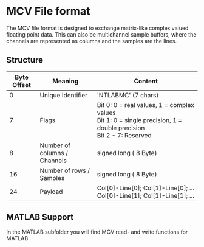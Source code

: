 # MCV File format

The MCV file format is designed to exchange matrix-like complex valued floating point data. This can also be multichannel sample buffers, where the channels are represented as columns and the samples are the lines.

## Structure

| Byte Offset | Meaning                      | Content              |
| ----------- |------------------------------| ---------------------|
| 0           | Unique Identifier            | 'NTLABMC' (7 chars)  |
| 7           | Flags                        | Bit 0: 0 = real values, 1 = complex values <br> Bit 1: 0 = single precision, 1 = double precision <br> Bit 2 - 7: Reserved|
| 8           | Number of columns / Channels | signed long ( 8 Byte)|
| 16          | Number of rows / Samples     | signed long ( 8 Byte)|
| 24          | Payload                      | Col[0]-Line[0]; Col[1]-Line[0]; ... Col[0]-Line[1]; Col[1]-Line[1]; ... |

## MATLAB Support

In the MATLAB subfolder you will find MCV read- and write functions for MATLAB